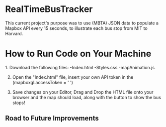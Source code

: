 # RealTimeBusTracker

<p>This current project's purpose was to use (MBTA) JSON data to populate a Mapbox API every 15 seconds, to illustrate each bus stop from MIT to Harvard.</p>

<h1>How to Run Code on Your Machine</h1>

<p>
1. Download the following files:
  -Index.html
  -Styles.css
  -mapAnimation.js

2. Open the "Index.html" file, insert your own API token in the (mapboxgl.accessToken = ' ')

3. Save changes on your Editor, Drag and Drop the HTML file onto your browser and the map should load, along with the button to show the bus stops!

</p>

<h2>Road to Future Improvements</h2>
